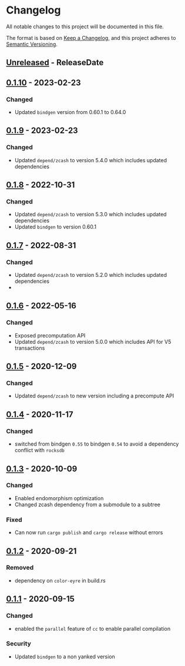 # Changelog
All notable changes to this project will be documented in this file.

The format is based on [Keep a Changelog](https://keepachangelog.com/en/1.0.0/),
and this project adheres to [Semantic Versioning](https://semver.org/spec/v2.0.0.html).

<!-- next-header -->

## [Unreleased] - ReleaseDate

## [0.1.10] - 2023-02-23

### Changed
- Updated `bindgen` version from 0.60.1 to 0.64.0

## [0.1.9] - 2023-02-23

### Changed
- Updated `depend/zcash` to version 5.4.0 which includes updated dependencies

## [0.1.8] - 2022-10-31

### Changed
- Updated `depend/zcash` to version 5.3.0 which includes updated dependencies
- Updated `bindgen` to version 0.60.1

## [0.1.7] - 2022-08-31

### Changed
- Updated `depend/zcash` to version 5.2.0 which includes updated dependencies
-
## [0.1.6] - 2022-05-16

### Changed
- Exposed precomputation API
- Updated `depend/zcash` to version 5.0.0 which includes API for V5 transactions

## [0.1.5] - 2020-12-09
### Changed
- Updated `depend/zcash` to new version including a precompute API

## [0.1.4] - 2020-11-17
### Changed
- switched from bindgen `0.55` to bindgen `0.54` to avoid a dependency
  conflict with `rocksdb`

## [0.1.3] - 2020-10-09
### Changed
- Enabled endomorphism optimization
- Changed zcash dependency from a submodule to a subtree

### Fixed
- Can now run `cargo publish` and `cargo release` without errors

## [0.1.2] - 2020-09-21
### Removed
- dependency on `color-eyre` in build.rs

## [0.1.1] - 2020-09-15
### Changed
- enabled the `parallel` feature of `cc` to enable parallel compilation

### Security
- Updated `bindgen` to a non yanked version

<!-- next-url -->
[Unreleased]: https://github.com/ZcashFoundation/zcash_script/compare/v0.1.10...HEAD
[0.1.10]: https://github.com/ZcashFoundation/zcash_script/compare/{{tag_name}}...v0.1.10
[0.1.10]: https://github.com/ZcashFoundation/zcash_script/compare/v0.1.9...v0.1.10
[0.1.9]: https://github.com/ZcashFoundation/zcash_script/compare/v0.1.8...v0.1.9
[0.1.8]: https://github.com/ZcashFoundation/zcash_script/compare/v0.1.7...v0.1.8
[0.1.7]: https://github.com/ZcashFoundation/zcash_script/compare/v0.1.6...v0.1.7
[0.1.6]: https://github.com/ZcashFoundation/zcash_script/compare/v0.1.5...v0.1.6
[0.1.5]: https://github.com/ZcashFoundation/zcash_script/compare/v0.1.4...v0.1.5
[0.1.4]: https://github.com/ZcashFoundation/zcash_script/compare/v0.1.3...v0.1.4
[0.1.3]: https://github.com/ZcashFoundation/zcash_script/compare/v0.1.2...v0.1.3
[0.1.2]: https://github.com/ZcashFoundation/zcash_script/compare/v0.1.1...v0.1.2
[0.1.1]: https://github.com/ZcashFoundation/zcash_script/compare/v0.1.0...v0.1.1
[0.1.0]: https://github.com/ZcashFoundation/zcash_script/releases/tag/v0.1.0
